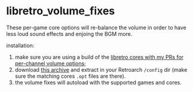 # libretro_volume_fixes

These per-game core options will re-balance the volume in order to have less loud sound effects and enjoing the BGM more.

installation:
 1. make sure you are using a build of the [libretro cores with my PRs for per-channel volume options](http://eadmaster.altervista.org/wordpress/archives/90);
 2. download [this archive](https://github.com/eadmaster/libretro_volume_fixes/archive/main.zip) and extract in your Retroarch `/config` dir (make sure the matching cores `.opt` files are there). 
 3. the volume fixes will autoload with the supported games and cores.
